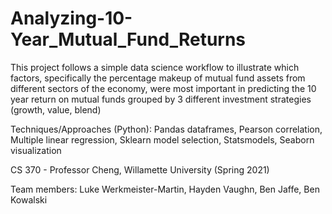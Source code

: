 # Analyzing-10-Year_Mutual_Fund_Returns
This project follows a simple data science workflow to illustrate which factors, specifically the percentage makeup of mutual fund assets from different sectors of the economy, were most important in predicting the 10 year return on mutual funds grouped by 3 different investment strategies (growth, value, blend)

Techniques/Approaches (Python): Pandas dataframes, Pearson correlation, Multiple linear regression, Sklearn model selection, Statsmodels, Seaborn visualization

CS 370 - Professor Cheng, Willamette University (Spring 2021)

Team members: Luke Werkmeister-Martin, Hayden Vaughn, Ben Jaffe, Ben Kowalski
